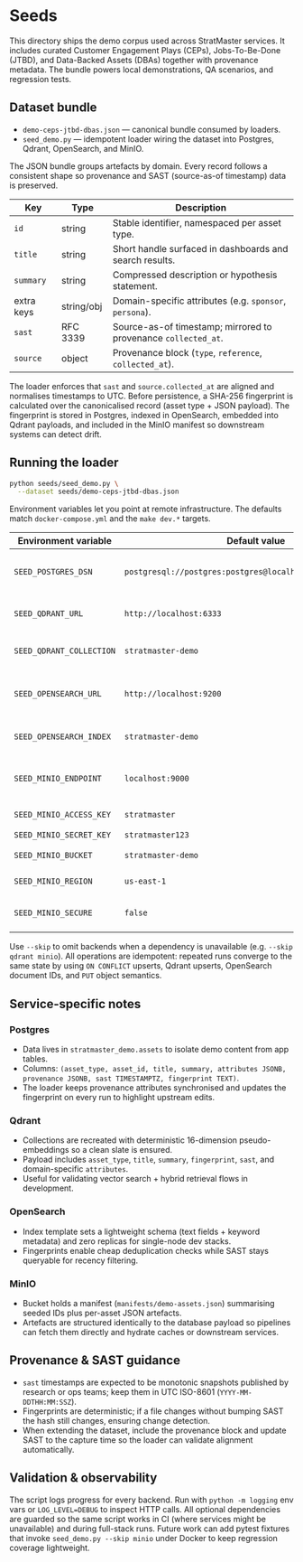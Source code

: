 # Seeds

This directory ships the demo corpus used across StratMaster services. It includes
curated Customer Engagement Plays (CEPs), Jobs-To-Be-Done (JTBD), and Data-Backed
Assets (DBAs) together with provenance metadata. The bundle powers local
demonstrations, QA scenarios, and regression tests.

## Dataset bundle

- `demo-ceps-jtbd-dbas.json` — canonical bundle consumed by loaders.
- `seed_demo.py` — idempotent loader wiring the dataset into Postgres, Qdrant,
  OpenSearch, and MinIO.

The JSON bundle groups artefacts by domain. Every record follows a consistent
shape so provenance and SAST (source-as-of timestamp) data is preserved.

| Key        | Type       | Description                                                    |
| ---------- | ---------- | -------------------------------------------------------------- |
| `id`       | string     | Stable identifier, namespaced per asset type.                  |
| `title`    | string     | Short handle surfaced in dashboards and search results.        |
| `summary`  | string     | Compressed description or hypothesis statement.                |
| extra keys | string/obj | Domain-specific attributes (e.g. `sponsor`, `persona`).        |
| `sast`     | RFC 3339   | Source-as-of timestamp; mirrored to provenance `collected_at`. |
| `source`   | object     | Provenance block (`type`, `reference`, `collected_at`).        |

The loader enforces that `sast` and `source.collected_at` are aligned and normalises
timestamps to UTC. Before persistence, a SHA-256 fingerprint is calculated over the
canonicalised record (asset type + JSON payload). The fingerprint is stored in
Postgres, indexed in OpenSearch, embedded into Qdrant payloads, and included in the
MinIO manifest so downstream systems can detect drift.

## Running the loader

```bash
python seeds/seed_demo.py \
  --dataset seeds/demo-ceps-jtbd-dbas.json
```

Environment variables let you point at remote infrastructure. The defaults match
`docker-compose.yml` and the `make dev.*` targets.

| Environment variable     | Default value                                               | Notes                                                                        |
| ------------------------ | ----------------------------------------------------------- | ---------------------------------------------------------------------------- |
| `SEED_POSTGRES_DSN`      | `postgresql://postgres:postgres@localhost:5432/stratmaster` | Uses `stratmaster_demo.assets` schema/table; upsert semantics.               |
| `SEED_QDRANT_URL`        | `http://localhost:6333`                                     | Loader recreates the collection to guarantee deterministic state.            |
| `SEED_QDRANT_COLLECTION` | `stratmaster-demo`                                          | Collection payload stores fingerprints, SAST, and summary text.              |
| `SEED_OPENSEARCH_URL`    | `http://localhost:9200`                                     | Index named via `SEED_OPENSEARCH_INDEX`; mappings provisioned automatically. |
| `SEED_OPENSEARCH_INDEX`  | `stratmaster-demo`                                          | Fielded search across `title`, `summary`, and keywords.                      |
| `SEED_MINIO_ENDPOINT`    | `localhost:9000`                                            | Uses S3-compatible API; set `SEED_MINIO_SECURE=true` for TLS endpoints.      |
| `SEED_MINIO_ACCESS_KEY`  | `stratmaster`                                               | Demo credentials align with docker compose.                                  |
| `SEED_MINIO_SECRET_KEY`  | `stratmaster123`                                            | —                                                                            |
| `SEED_MINIO_BUCKET`      | `stratmaster-demo`                                          | Objects land under `assets/<type>/<id>.json`.                                |
| `SEED_MINIO_REGION`      | `us-east-1`                                                 | Required when creating buckets against AWS/S3.                               |
| `SEED_MINIO_SECURE`      | `false`                                                     | Toggle to `true` when MinIO is served behind TLS.                            |

Use `--skip` to omit backends when a dependency is unavailable (e.g. `--skip qdrant
minio`). All operations are idempotent: repeated runs converge to the same state by
using `ON CONFLICT` upserts, Qdrant upserts, OpenSearch document IDs, and `PUT`
object semantics.

## Service-specific notes

### Postgres

- Data lives in `stratmaster_demo.assets` to isolate demo content from app tables.
- Columns: `(asset_type, asset_id, title, summary, attributes JSONB, provenance JSONB,
sast TIMESTAMPTZ, fingerprint TEXT)`.
- The loader keeps provenance attributes synchronised and updates the fingerprint on
  every run to highlight upstream edits.

### Qdrant

- Collections are recreated with deterministic 16-dimension pseudo-embeddings so a
  clean slate is ensured.
- Payload includes `asset_type`, `title`, `summary`, `fingerprint`, `sast`, and
  domain-specific `attributes`.
- Useful for validating vector search + hybrid retrieval flows in development.

### OpenSearch

- Index template sets a lightweight schema (text fields + keyword metadata) and zero
  replicas for single-node dev stacks.
- Fingerprints enable cheap deduplication checks while SAST stays queryable for
  recency filtering.

### MinIO

- Bucket holds a manifest (`manifests/demo-assets.json`) summarising seeded IDs plus
  per-asset JSON artefacts.
- Artefacts are structured identically to the database payload so pipelines can fetch
  them directly and hydrate caches or downstream services.

## Provenance & SAST guidance

- `sast` timestamps are expected to be monotonic snapshots published by research or
  ops teams; keep them in UTC ISO-8601 (`YYYY-MM-DDTHH:MM:SSZ`).
- Fingerprints are deterministic; if a file changes without bumping SAST the hash
  still changes, ensuring change detection.
- When extending the dataset, include the provenance block and update SAST to the
  capture time so the loader can validate alignment automatically.

## Validation & observability

The script logs progress for every backend. Run with `python -m logging` env vars or
`LOG_LEVEL=DEBUG` to inspect HTTP calls. All optional dependencies are guarded so the
same script works in CI (where services might be unavailable) and during full-stack
runs. Future work can add pytest fixtures that invoke `seed_demo.py --skip minio`
under Docker to keep regression coverage lightweight.
